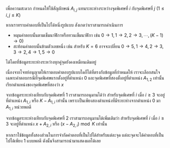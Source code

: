 เพื่อความสะดวก กำหนดให้ใช้สัญลักษณ์ $A_{i,j}$ แทนระยะห่างระหว่างจุดพิเศษที่ $i$ กับจุดพิเศษที่ $j$ ($1 \leq i, j \leq K$)

หากเราทราบคำตอบที่เป็นไปได้หนึ่งรูปแบบ สังเกตว่าเราสามารถดำเนินการ

- หมุนคำตอบนั้นตามเข็มนาฬิกาหรือทวนเข็มนาฬิกา เช่น $0 \to 1, 1 \to 2, 2 \to 3, \cdots, (K-1) \to 0$)
- สะท้อนคำตอบนั้นข้ามตัวเลขหนึ่ง เช่น สำหรับ $K=6$ อาจจะเปลี่ยน $0 \to 5, 1 \to 4, 2 \to 3, 3 \to 2, 4 \to 1, 5 \to 0$

ได้โดยที่ข้อมูลระยะห่างระหว่างทุกคู่จุดยังคงเหมือนเดิมอยู่

เนื่องจากโจทย์อนุญาตให้เราตอบคำตอบรูปแบบใดก็ได้ที่ตรงกับข้อมูลที่กำหนดให้ เราจะเลือกสนใจเฉพาะคำตอบกรณีที่จุดพิเศษแรกตั้งอยู่ที่ตำแหน่ง $0$ และจุดพิเศษที่สองตั้งอยู่ที่ตำแหน่ง $A_{1,2}$ เท่านั้น เรียกตำแหน่งของจุดพิเศษที่สองว่า $x$

จากข้อมูลระยะห่างเทียบกับจุดพิเศษที่ 1 เราสามารถอนุมานได้ว่า สำหรับจุดพิเศษที่ $i$ เมื่อ $i \geq 3$ จะอยู่ที่ตำแหน่ง $A_{1,i}$ หรือ $K-A_{1,i}$ เท่านั้น เพราะเป็นเพียงสองตำแหน่งที่มีระยะห่างจากตำแหน่ง $0$ มา $A_{1,i}$ หน่วยพอดี

จากข้อมูลระยะห่างเทียบกับจุดพิเศษที่ 2 เราสามารถอนุมานได้เพิ่มเติมว่า สำหรับจุดพิเศษที่ $i$ เมื่อ $i \geq 3$ จะอยู่ที่ตำแหน่ง $x+A_{2,i}$ หรือ $(x-A_{2,i}) \bmod K$ เท่านั้น

หากเราใช้ข้อมูลทั้งสองส่วนในการจำกัดคำตอบที่เป็นไปได้สำหรับแต่ละจุด แต่ละจุดจะได้คำตอบที่เป็นไปได้เพียง 1 แบบพอดี ดังนั้นจึงสามารถนำมาแสดงผลได้เลย
